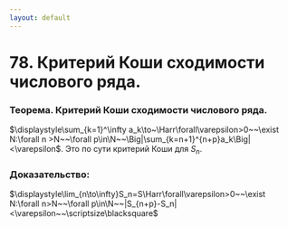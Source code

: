 ```yaml
---
layout: default
---
```

# 78. Критерий Коши сходимости числового ряда.

### Теорема. Критерий Коши сходимости числового ряда.
$\displaystyle\sum_{k=1}^\infty a_k\to~\Harr\forall\varepsilon>0~~\exist N:\forall n >N~~\forall p\in\N~~\Big|\sum_{k=n+1}^{n+p}a_k\Big|<\varepsilon$.
Это по сути критерий Коши для $S_n$.

### Доказательство:
$\displaystyle\lim_{n\to\infty}S_n=S\Harr\forall\varepsilon>0~~\exist N:\forall n>N~~\forall p\in\N~~|S_{n+p}-S_n|<\varepsilon~~\scriptsize\blacksquare$